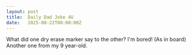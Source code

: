 ```yaml
---
layout: post
title:  Daily Dad Joke 4U
date:   2025-08-22T00:00:00Z
---
```

What did one dry erase marker say to the other? I'm bored! (As in board) Another one from my 9 year-old.
